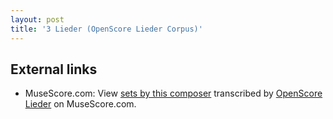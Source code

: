 ```yaml
---
layout: post
title: '3 Lieder (OpenScore Lieder Corpus)'
---
```


## External links

- MuseScore.com: View [sets by this composer] transcribed by [OpenScore Lieder] on MuseScore.com.

[sets by this composer]: https://musescore.com/openscore-lieder-corpus/sets/5102031
[OpenScore Lieder]: https://musescore.com/openscore-lieder-corpus

